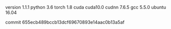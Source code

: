 version 1.1.1
python 3.6
torch 1.8
cuda cuda10.0
cudnn 7.6.5
gcc 5.5.0
ubuntu 16.04

commit 655ecb489bccb13dcf69670893e14aac0b13a5af